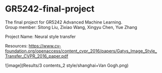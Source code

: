 # GR5242-final-project
The final project for GR5242 Advanced Machine Learning.  
Group member: Sitong Liu, Zixiao Wang, Xingyu Chen, Yue Zhang

Project Name: Neural style transfer

Resources: https://www.cv-foundation.org/openaccess/content_cvpr_2016/papers/Gatys_Image_Style_Transfer_CVPR_2016_paper.pdf

![image](Results/3 contents_2 style/shanghai+Van Gogh.png)
